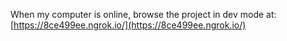 When my computer is online, browse the project in dev mode at:
[https://8ce499ee.ngrok.io/](https://8ce499ee.ngrok.io/)